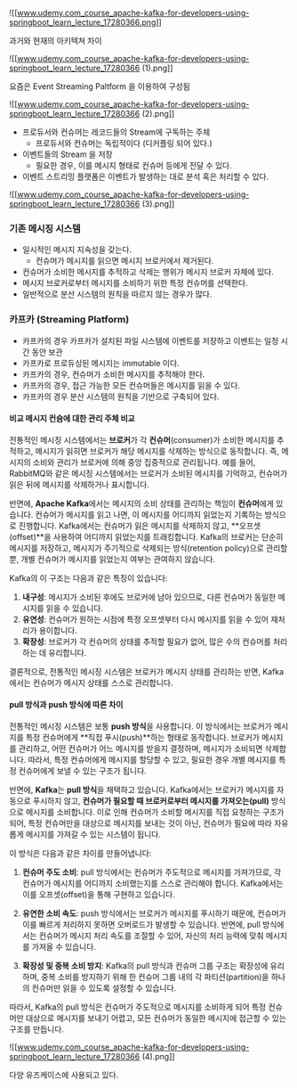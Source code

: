 ![[www.udemy.com_course_apache-kafka-for-developers-using-springboot_learn_lecture_17280366.png]]

과거와 현재의 아키텍쳐 차이

![[www.udemy.com_course_apache-kafka-for-developers-using-springboot_learn_lecture_17280366 (1).png]]

요즘은 Event Streaming Paltform 을 이용하여 구성됨


![[www.udemy.com_course_apache-kafka-for-developers-using-springboot_learn_lecture_17280366 (2).png]]

- 프로듀서와 컨슈머는 레코드들의 Stream에 구독하는 주체
	- 프로듀서와 컨슈머는 독립적이다 (디커플링 되어 있다.)
- 이벤트들의 Stream 을 저장
	- 필요한 경우, 이를 메시지 형태로 컨슈머 등에게 전달 수 있다.
- 이벤트 스트리밍 플랫폼은 이벤트가 발생하는 대로 분석 혹은 처리할 수 있다.


![[www.udemy.com_course_apache-kafka-for-developers-using-springboot_learn_lecture_17280366 (3).png]]

### 기존 메시징 시스템

- 일시적인 메시지 지속성을 갖는다.
	- 컨슈머가 메시지를 읽으면 메시지 브로커에서 제거된다.
- 컨슈머가 소비한 메시지를 추적하고 삭제는 행위가 메시지 브로커 자체에 있다.
- 메시지 브로커로부터 메시지를 소비하기 위한 특정 컨슈머를 선택한다.
- 일반적으로 분산 시스템의 원칙을 따르지 않는 경우가 많다.


### 카프카 (Streaming Platform)

- 카프카의 경우 카프카가 설치된 파일 시스템에 이벤트를 저장하고 이벤트는 일정 시간 동안 보관
- 카프카로 프로듀싱된 메시지는 immutable 이다.
- 카프카의 경우, 컨슈머가 소비한 메시지를 추적해야 한다.
- 카프카의 경우, 접근 가능한 모든 컨슈머들은 메시지를 읽을 수 있다.
- 카프카의 경우 분산 시스템의 원칙을 기반으로 구축되어 있다. 

#### 비교 메시지 컨슘에 대한 관리 주체 비교

전통적인 메시징 시스템에서는 **브로커**가 각 **컨슈머**(consumer)가 소비한 메시지를 추적하고, 메시지가 읽히면 브로커가 해당 메시지를 삭제하는 방식으로 동작합니다. 즉, 메시지의 소비와 관리가 브로커에 의해 중앙 집중적으로 관리됩니다. 예를 들어, RabbitMQ와 같은 메시징 시스템에서는 브로커가 소비된 메시지를 기억하고, 컨슈머가 읽은 뒤에 메시지를 삭제하거나 표시합니다.

반면에, **Apache Kafka**에서는 메시지의 소비 상태를 관리하는 책임이 **컨슈머**에게 있습니다. 컨슈머가 메시지를 읽고 나면, 이 메시지를 어디까지 읽었는지 기록하는 방식으로 진행합니다. Kafka에서는 컨슈머가 읽은 메시지를 삭제하지 않고, **오프셋(offset)**을 사용하여 어디까지 읽었는지를 트래킹합니다. Kafka의 브로커는 단순히 메시지를 저장하고, 메시지가 주기적으로 삭제되는 방식(retention policy)으로 관리할 뿐, 개별 컨슈머가 메시지를 읽었는지 여부는 관여하지 않습니다.

Kafka의 이 구조는 다음과 같은 특징이 있습니다:

1. **내구성**: 메시지가 소비된 후에도 브로커에 남아 있으므로, 다른 컨슈머가 동일한 메시지를 읽을 수 있습니다.
2. **유연성**: 컨슈머가 원하는 시점에 특정 오프셋부터 다시 메시지를 읽을 수 있어 재처리가 용이합니다.
3. **확장성**: 브로커가 각 컨슈머의 상태를 추적할 필요가 없어, 많은 수의 컨슈머를 처리하는 데 유리합니다.

결론적으로, 전통적인 메시징 시스템은 브로커가 메시지 상태를 관리하는 반면, Kafka에서는 컨슈머가 메시지 상태를 스스로 관리합니다.


#### pull 방식과 push 방식에 따른 차이

전통적인 메시징 시스템은 보통 **push 방식**을 사용합니다. 이 방식에서는 브로커가 메시지를 특정 컨슈머에게 **직접 푸시(push)**하는 형태로 동작합니다. 브로커가 메시지를 관리하고, 어떤 컨슈머가 어느 메시지를 받을지 결정하며, 메시지가 소비되면 삭제합니다. 따라서, 특정 컨슈머에게 메시지를 할당할 수 있고, 필요한 경우 개별 메시지를 특정 컨슈머에게 보낼 수 있는 구조가 됩니다.

반면에, **Kafka**는 **pull 방식**을 채택하고 있습니다. Kafka에서는 브로커가 메시지를 자동으로 푸시하지 않고, **컨슈머가 필요할 때 브로커로부터 메시지를 가져오는(pull)** 방식으로 메시지를 소비합니다. 이로 인해 컨슈머가 소비할 메시지를 직접 요청하는 구조가 되어, 특정 컨슈머만을 대상으로 메시지를 보내는 것이 아닌, 컨슈머가 필요에 따라 자유롭게 메시지를 가져갈 수 있는 시스템이 됩니다.

이 방식은 다음과 같은 차이를 만들어냅니다:

1. **컨슈머 주도 소비**: pull 방식에서는 컨슈머가 주도적으로 메시지를 가져가므로, 각 컨슈머가 메시지를 어디까지 소비했는지를 스스로 관리해야 합니다. Kafka에서는 이를 오프셋(offset)을 통해 구현하고 있습니다.

2. **유연한 소비 속도**: push 방식에서는 브로커가 메시지를 푸시하기 때문에, 컨슈머가 이를 빠르게 처리하지 못하면 오버로드가 발생할 수 있습니다. 반면에, pull 방식에서는 컨슈머가 메시지 처리 속도를 조절할 수 있어, 자신의 처리 능력에 맞춰 메시지를 가져올 수 있습니다.

3. **확장성 및 중복 소비 방지**: Kafka의 pull 방식과 컨슈머 그룹 구조는 확장성에 유리하며, 중복 소비를 방지하기 위해 한 컨슈머 그룹 내의 각 파티션(partition)을 하나의 컨슈머만 읽을 수 있도록 설정할 수 있습니다.

따라서, Kafka의 pull 방식은 컨슈머가 주도적으로 메시지를 소비하게 되어 특정 컨슈머만 대상으로 메시지를 보내기 어렵고, 모든 컨슈머가 동일한 메시지에 접근할 수 있는 구조를 만듭니다.


![[www.udemy.com_course_apache-kafka-for-developers-using-springboot_learn_lecture_17280366 (4).png]]

다양 유즈케이스에 사용되고 있다.